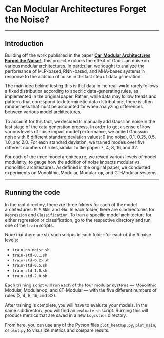 # Can Modular Architectures Forget the Noise?
___
## Introduction

Building off the work published in the paper **[Can Modular Architectures Forget the Noise?](https://arxiv.org/abs/2206.02713)**, this project explores the effect of Gaussian noise on various modular architectures. In particular, we sought to analyze the performance of MLP-based, RNN-based, and MHA-based systems in response to the addition of noise in the last step of data generation.

The main idea behind testing this is that data in the real-world rarely follows a fixed distribution according to specific data-generating rules, as implemented in the original paper. Rather, while data may follow trends and patterns that correspond to deterministic data distributions, there is often randomness that must be accounted for when analyzing differences between various model architectures. 

To account for this fact, we decided to manually add Gaussian noise in the last stage of the data generation process. In order to get a sense of how various levels of noise impact model performance, we added Gaussian noise with 6 different standard deviation values: 0 (no noise), 0.1, 0.25, 0.5, 1.0, and 2.0. For each standard deviation, we trained models over five different numbers of rules, similar to the paper: 2, 4, 8, 16, and 32. 

For each of the three model architecture, we tested various levels of model modularity, to gauge how the addition of noise impacts modular vs. monolithic architectures. As defined in the original paper, we conducted experiments on Monolithic, Modular, Modular-op, and GT-Modular systems.

---

## Running the code

In the root directory, there are three folders for each of the model architectures: ```MLP```, ```RNN```, and ```MHA```. In each folder, there are subdirectories for ```Regression``` and ```Classification```. To train a specific model architecture for either regression or classification, go to the respective directory and run one of the ```train``` scripts.

Note that there are six such scripts in each folder for each of the 6 noise levels:

- ```train-no-noise.sh```
- ```train-std-0.1.sh```
- ```train-std-0.25.sh```
- ```train-std-0.5.sh```
- ```train-std-1.0.sh```
- ```train-std-2.0.sh```

Each training script will run each of the four modular systems — Monolithic, Modular, Modular-op, and GT-Modular — with the five different numbers of rules (2, 4, 8, 16, and 32).

After training is complete, you will have to evaluate your models. In the same subdirectory, you will find an ```evaluate.sh``` script. Running this will produce metrics that are saved in a new ```Logistics``` directory. 

From here, you can use any of the Python files ```plot_heatmap.py```, ```plot_main```, or ```plot.py``` to visualize metrics and compare results.